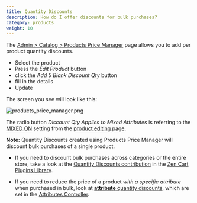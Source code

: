```yaml
---
title: Quantity Discounts 
description: How do I offer discounts for bulk purchases? 
category: products
weight: 10
---
```


The 
[Admin > Catalog > Products Price Manager](/user/admin_pages/catalog/products_price_manager/) page allows you to add per product quantity discounts. 

- Select the product
- Press the *Edit Product* button
- click the *Add 5 Blank Discount Qty* button
- fill in the details
- Update

The screen you see will look like this: 

<img src="/images/products_price_manager.png" alt="products_price_manager.png" />

The radio button *Discount Qty Applies to Mixed Attributes*  is referring
to the [MIXED ON](/user/products/mixed_on/) setting from the [product editing page](/user/products/product_edit/).

**Note:** Quantity Discounts created using Products Price Manager will discount bulk purchases of a single product.  

- If you need to discount bulk purchases across categories or the entire store, take a look at the [Quantity Discounts contribution](https://www.zen-cart.com/downloads.php?do=file&id=135) in the [Zen Cart Plugins Library](/user/plugins/plugin_library/). 

- If you need to reduce the price of a product *with a specific attribute* when purchased in bulk, look at [**attribute** quantity discounts](/user/products/attribute_pricing/#settings-in-attributes-controller), which are set in the [Attributes Controller](/user/admin_pages/catalog/attributes_controller/#quantity-discounts). 



